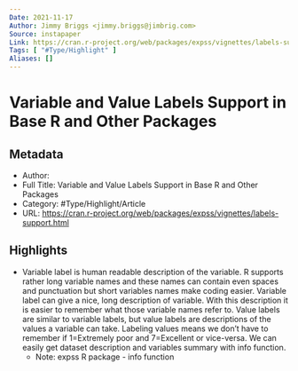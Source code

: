 ```yaml
---
Date: 2021-11-17
Author: Jimmy Briggs <jimmy.briggs@jimbrig.com>
Source: instapaper
Link: https://cran.r-project.org/web/packages/expss/vignettes/labels-support.html
Tags: [ "#Type/Highlight" ]
Aliases: []
---
```

# Variable and Value Labels Support in Base R and Other Packages

## Metadata
- Author: 
- Full Title: Variable and Value Labels Support in Base R and Other Packages
- Category: #Type/Highlight/Article
- URL: https://cran.r-project.org/web/packages/expss/vignettes/labels-support.html

## Highlights
- Variable label is human readable description of the variable. R supports rather long variable names and these names can contain even spaces and punctuation but short variables names make coding easier. Variable label can give a nice, long description of variable. With this description it is easier to remember what those variable names refer to. Value labels are similar to variable labels, but value labels are descriptions of the values a variable can take. Labeling values means we don’t have to remember if 1=Extremely poor and 7=Excellent or vice-versa. We can easily get dataset description and variables summary with info function.
    - Note: expss R package - info function
